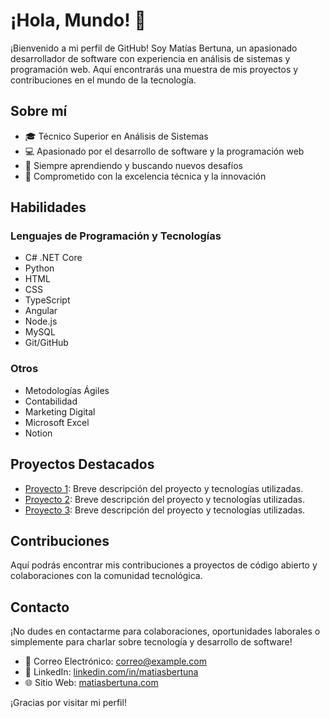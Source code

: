 # ¡Hola, Mundo! 👋

¡Bienvenido a mi perfil de GitHub! Soy Matías Bertuna, un apasionado desarrollador de software con experiencia en análisis de sistemas y programación web. Aquí encontrarás una muestra de mis proyectos y contribuciones en el mundo de la tecnología.

## Sobre mí

- 🎓 Técnico Superior en Análisis de Sistemas
- 💻 Apasionado por el desarrollo de software y la programación web
- 🌱 Siempre aprendiendo y buscando nuevos desafíos
- 🚀 Comprometido con la excelencia técnica y la innovación

## Habilidades

### Lenguajes de Programación y Tecnologías

- C# .NET Core
- Python
- HTML
- CSS
- TypeScript
- Angular
- Node.js
- MySQL
- Git/GitHub

### Otros

- Metodologías Ágiles
- Contabilidad
- Marketing Digital
- Microsoft Excel
- Notion

## Proyectos Destacados

- [Proyecto 1](link): Breve descripción del proyecto y tecnologías utilizadas.
- [Proyecto 2](link): Breve descripción del proyecto y tecnologías utilizadas.
- [Proyecto 3](link): Breve descripción del proyecto y tecnologías utilizadas.

## Contribuciones

Aquí podrás encontrar mis contribuciones a proyectos de código abierto y colaboraciones con la comunidad tecnológica.

## Contacto

¡No dudes en contactarme para colaboraciones, oportunidades laborales o simplemente para charlar sobre tecnología y desarrollo de software!

- 📧 Correo Electrónico: [correo@example.com](mailto:correo@example.com)
- 💼 LinkedIn: [linkedin.com/in/matiasbertuna](https://linkedin.com/in/matiasbertuna)
- 🌐 Sitio Web: [matiasbertuna.com](https://matiasbertuna.com)

¡Gracias por visitar mi perfil!
